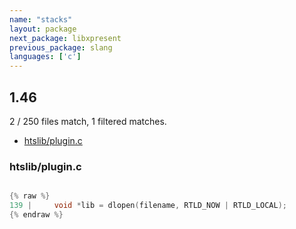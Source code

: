 ```yaml
---
name: "stacks"
layout: package
next_package: libxpresent
previous_package: slang
languages: ['c']
---
```

## 1.46
2 / 250 files match, 1 filtered matches.

 - [htslib/plugin.c](#htslibpluginc)

### htslib/plugin.c

```c

{% raw %}
139 |     void *lib = dlopen(filename, RTLD_NOW | RTLD_LOCAL);
{% endraw %}

```